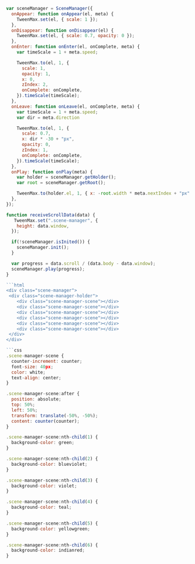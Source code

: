 ````javascript
var sceneManager = SceneManager({
  onAppear: function onAppear(el, meta) {
    TweenMax.set(el, { scale: 1 });
  },
  onDisappear: function onDisappear(el) {
    TweenMax.set(el, { scale: 0.7, opacity: 0 });
  },
  onEnter: function onEnter(el, onComplete, meta) {
    var timeScale = 1 + meta.speed;

    TweenMax.to(el, 1, {
      scale: 1,
      opacity: 1,
      x: 0,
      zIndex: 2,
      onComplete: onComplete,
    }).timeScale(timeScale);
  },
  onLeave: function onLeave(el, onComplete, meta) {
    var timeScale = 1 + meta.speed;
    var dir = meta.direction

    TweenMax.to(el, 1, {
      scale: 0.7,
      x: dir * -30 + "px",
      opacity: 0,
      zIndex: 1,
      onComplete: onComplete,
    }).timeScale(timeScale);
  },
  onPlay: function onPlay(meta) {
    var holder = sceneManager.getHolder();
    var root = sceneManager.getRoot();

    TweenMax.to(holder.el, 1, { x: -root.width * meta.nextIndex + "px" });
  },
});

function receiveScrollData(data) {
   TweenMax.set(".scene-manager", {
    height: data.window,
  });

  if(!sceneManager.isInited()) {
    sceneManager.init();
  }

  var progress = data.scroll / (data.body - data.window);
  sceneManager.play(progress);
}

```html
<div class="scene-manager">
 <div class="scene-manager-holder">
    <div class="scene-manager-scene"></div>
    <div class="scene-manager-scene"></div>
    <div class="scene-manager-scene"></div>
    <div class="scene-manager-scene"></div>
    <div class="scene-manager-scene"></div>
    <div class="scene-manager-scene"></div>
 </div>
</div>

```css
.scene-manager-scene {
  counter-increment: counter;
  font-size: 40px;
  color: white;
  text-align: center;
}

.scene-manager-scene:after {
  position: absolute;
  top: 50%;
  left: 50%;
  transform: translate(-50%, -50%);
  content: counter(counter);
}

.scene-manager-scene:nth-child(1) {
  background-color: green;
}

.scene-manager-scene:nth-child(2) {
  background-color: blueviolet;
}

.scene-manager-scene:nth-child(3) {
  background-color: violet;
}

.scene-manager-scene:nth-child(4) {
  background-color: teal;
}

.scene-manager-scene:nth-child(5) {
  background-color: yellowgreen;
}

.scene-manager-scene:nth-child(6) {
  background-color: indianred;
}
````
